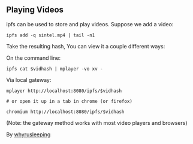## Playing Videos

ipfs can be used to store and play videos. Suppose we add a video:

```
ipfs add -q sintel.mp4 | tail -n1
```

Take the resulting hash, You can view it a couple different ways:

On the command line:
```
ipfs cat $vidhash | mplayer -vo xv -
```

Via local gateway:
```
mplayer http://localhost:8080/ipfs/$vidhash

# or open it up in a tab in chrome (or firefox)

chromium http://localhost:8080/ipfs/$vidhash
```
(Note: the gateway method works with most video players and browsers)

By [whyrusleeping](http://github.com/whyrusleeping)
